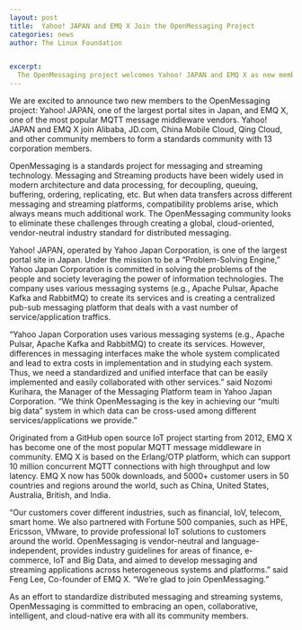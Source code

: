 ```yaml
---
layout: post
title:  Yahoo! JAPAN and EMQ X Join the OpenMessaging Project    
categories: news
author: The Linux Foundation


excerpt:
  The OpenMessaging project welcomes Yahoo! JAPAN and EMQ X as new members.   
---
```


We are excited to announce two new members to the OpenMessaging project: Yahoo! JAPAN, one of the largest portal sites in Japan, and EMQ X, one of the most popular MQTT message middleware vendors. Yahoo! JAPAN and EMQ X join Alibaba, JD.com, China Mobile Cloud, Qing Cloud, and other community members to form a standards community with 13 corporation members.

OpenMessaging is a standards project for messaging and streaming technology. Messaging and Streaming products have been widely used in modern architecture and data processing, for decoupling, queuing, buffering, ordering, replicating, etc. But when data transfers across different messaging and streaming platforms, compatibility problems arise, which always means much additional work. The OpenMessaging community looks to eliminate these challenges through creating a global, cloud-oriented, vendor-neutral industry standard for distributed messaging.

Yahoo! JAPAN, operated by Yahoo Japan Corporation, is one of the largest portal site in Japan. Under the mission to be a “Problem-Solving Engine,” Yahoo Japan Corporation is committed in solving the problems of the people and society leveraging the power of information technologies. The company uses various messaging systems (e.g., Apache Pulsar, Apache Kafka and RabbitMQ) to create its services and is creating a centralized pub-sub messaging platform that deals with a vast number of service/application traffics.

“Yahoo Japan Corporation uses various messaging systems (e.g., Apache Pulsar, Apache Kafka and RabbitMQ) to create its services. However, differences in messaging interfaces make the whole system complicated and lead to extra costs in implementation and in studying each system. Thus, we need a standardized and unified interface that can be easily implemented and easily collaborated with other services.” said Nozomi Kurihara, the Manager of the Messaging Platform team in Yahoo Japan Corporation. “We think OpenMessaging is the key in achieving our “multi big data” system in which data can be cross-used among different services/applications we provide.”

Originated from a GitHub open source IoT project starting from 2012, EMQ X has become one of the most popular MQTT message middleware in community. EMQ X is based on the Erlang/OTP platform, which can support 10 million concurrent MQTT connections with high throughput and low latency. EMQ X now has 500k downloads, and 5000+ customer users in 50 countries and regions around the world, such as China, United States, Australia, British, and India. 

“Our customers cover different industries, such as financial, IoV, telecom, smart home. We also partnered with Fortune 500 companies, such as HPE, Ericsson, VMware, to provide professional IoT solutions to customers around the world. OpenMessaging is vendor-neutral and language-independent, provides industry guidelines for areas of finance, e-commerce, IoT and Big Data, and aimed to develop messaging and streaming applications across heterogeneous systems and platforms.” said Feng Lee, Co-founder of EMQ X. “We’re glad to join OpenMessaging.”

As an effort to standardize distributed messaging and streaming systems, OpenMessaging is committed to embracing an open, collaborative, intelligent, and cloud-native era with all its community members.
